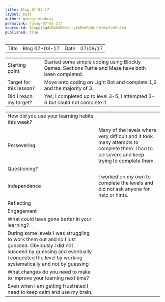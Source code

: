 ```yaml
---
title: Blog 07-03-17
layout: post
author: george.mowbray
permalink: /blog-07-03-17/
source-id: 1Gbpp4QgdVRw6GGQ6sl-y8mEn6RaUcrH1vkp4JnV-4kA
published: true
---
```

<table>
  <tr>
    <td>Title</td>
    <td>Blog 07-03-17</td>
    <td>Date</td>
    <td>07/08/17</td>
  </tr>
</table>


<table>
  <tr>
    <td>Starting point:</td>
    <td>Started some simple coding using Blockly Games. Sections Turtle and Maze have both been completed.</td>
  </tr>
  <tr>
    <td>Target for this lesson?</td>
    <td>Move onto coding on Light Bot and complete 1,2 and the majority of 3.</td>
  </tr>
  <tr>
    <td>Did I reach my target? </td>
    <td>Yes, I completed up to level 3-5, I attempted 3-6 but could not complete it.</td>
  </tr>
</table>


<table>
  <tr>
    <td>How did you use your learning habits this week?</td>
    <td></td>
  </tr>
  <tr>
    <td>Persevering</td>
    <td>Many of the levels where very difficult and it took many attempts to complete them. I had to persevere and keep trying to complete them.</td>
  </tr>
  <tr>
    <td>Questioning?</td>
    <td></td>
  </tr>
  <tr>
    <td>Independence</td>
    <td>I worked on my own to complete the levels and did not ask anyone for help or hints.</td>
  </tr>
  <tr>
    <td>Reflecting</td>
    <td></td>
  </tr>
  <tr>
    <td>Engagement</td>
    <td></td>
  </tr>
  <tr>
    <td>What could have gone better in your learning?</td>
    <td></td>
  </tr>
  <tr>
    <td>During some levels I was struggling to work them out and so I just guessed. Obviously I did not succeed by guessing and eventually I completed the level by working systematically and not by guessing</td>
    <td></td>
  </tr>
  <tr>
    <td>What changes do you need to make to improve your learning next time?</td>
    <td></td>
  </tr>
  <tr>
    <td>Even when I am getting frustrated I need to keep calm and use my brain.</td>
    <td></td>
  </tr>
</table>


